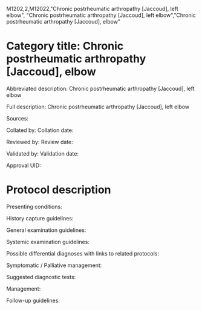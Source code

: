 M1202,2,M12022,"Chronic postrheumatic arthropathy [Jaccoud], left elbow", "Chronic postrheumatic arthropathy [Jaccoud], left elbow","Chronic postrheumatic arthropathy [Jaccoud], elbow"
# Category title: Chronic postrheumatic arthropathy [Jaccoud], elbow

Abbreviated description: Chronic postrheumatic arthropathy [Jaccoud], left elbow

Full description: Chronic postrheumatic arthropathy [Jaccoud], left elbow

Sources:

Collated by:
Collation date:

Reviewed by:
Review date:

Validated by:
Validation date:

Approval UID:

# Protocol description

Presenting conditions:

History capture guidelines:

General examination guidelines:

Systemic examination guidelines:

Possible differential diagnoses with links to related protocols:

Symptomatic / Palliative management:

Suggested diagnostic tests:

Management:

Follow-up guidelines:

